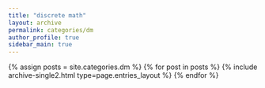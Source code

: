 ```yaml
---
title: "discrete math"
layout: archive
permalink: categories/dm
author_profile: true
sidebar_main: true
---
```


{% assign posts = site.categories.dm %}
{% for post in posts %} {% include archive-single2.html type=page.entries_layout %} {% endfor %}